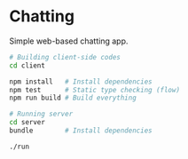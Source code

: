 Chatting
========
Simple web-based chatting app.

```bash
# Building client-side codes
cd client

npm install   # Install dependencies
npm test      # Static type checking (flow)
npm run build # Build everything
```
```bash
# Running server
cd server
bundle        # Install dependencies

./run
```
